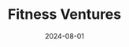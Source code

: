 ---  
layout: startup_page  
title: "Fitness Ventures"  
id: "fitnessventuresllc.com"  
permalink: "/fitnessventuresfitnessventuresllc.com08012024/"  
website: "https://www.fitnessventuresllc.com/"  
funding_round: "Strategic Investment"  
funding_amount: ""  
investors: "Meaningful Partners"  
about: "Fitness Ventures LLC is one of the fastest-growing Crunch Fitness franchisees, owning and operating 47 locations across 25 states. The company focuses on new development, mergers, and acquisitions to expand its footprint and bring high-quality fitness options to more communities. Their partnership with Meaningful Partners accelerates this growth strategy."  
markets: "Fitness, Franchising, Wellness and Fitness Services, Health Care, Wellness"  
hq: "Altamonte Springs, Florida, United States"  
founded_year: "2016"  
linkedin: "https://www.linkedin.com/company/fitness-ventures-llc-crunch"  
twitter: ""  
instagram: ""  
facebook: ""  
crunchbase: "https://www.crunchbase.com/organization/fitness-ventures-399d"  
pitchbook: ""  

date_display: "01-Aug-2024"  
date: "2024-08-01"

# SEO Optimization  
meta_title: "Fitness Ventures - Strategic Investment"  
meta_description: "Fitness Ventures, Fitness Ventures LLC is one of the fastest-growing Crunch Fitness franchisees, owning and operating 47 locations across 25 states. The company focuses..."  
meta_keywords: "Fitness Ventures, Fitness, Franchising, Wellness and Fitness Services, Health Care, Wellness, Strategic Investment funding"  
canonical_url: "https://startup.projectstartups.com/fitnessventuresfitnessventuresllc.com08012024/"  
---